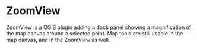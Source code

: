 # ZoomView

ZoomView is a QGIS plugin adding a dock panel showing a magnification of the map canvas around a selected point. Map tools are still usable in the map canvas, and in the ZoomView as well.